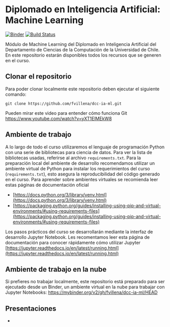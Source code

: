 # Diplomado en Inteligencia Artificial: Machine Learning

[![Binder](https://mybinder.org/badge_logo.svg)](https://mybinder.org/v2/gh/fvillena/dcc-ia-ml/HEAD)
[![Build Status](https://www.travis-ci.com/fvillena/dcc-ia-ml.svg?branch=master)](https://www.travis-ci.com/fvillena/dcc-ia-ml)

Módulo de Machine Learning del Diplomado en Inteligencia Artificial del Departamento de Ciencias de la Computación de la Universidad de Chile. En este repositorio estarán disponibles todos los recursos que se generen en el curso.

## Clonar el repositorio

Para poder clonar localmente este repositorio deben ejecutar el siguiente comando:

```
git clone https://github.com/fvillena/dcc-ia-ml.git
```

Pueden mirar este video para entender cómo funciona Git https://www.youtube.com/watch?v=yXT1ElMEkW8

## Ambiente de trabajo

A lo largo de todo el curso utilizaremos el lenguaje de programación Python con una serie de bibliotecas para ciencia de datos. Para ver la lista de bibliotecas usadas, referirse al archivo `requirements.txt`. Para la preparación local del ambiente de desarrollo recomendamos utilizar un ambiente virtual de Python para instalar los requerimientos del curso (`requirements.txt`), esto asegura la reproducibilidad del código generado en el curso. Para aprender sobre ambientes virtuales se recomienda leer estas páginas de documentación oficial

- [https://docs.python.org/3/library/venv.html](https://docs.python.org/3/library/venv.html)
- [https://packaging.python.org/guides/installing-using-pip-and-virtual-environments/#using-requirements-files](https://packaging.python.org/guides/installing-using-pip-and-virtual-environments/#using-requirements-files)

Los pasos prácticos del curso se desarrollarán mediante la interfaz de desarrollo Jupyter Notebook. Les recomentamos leer esta página de documentación para conocer rápidamente cómo utilizar Jupyter [https://jupyter.readthedocs.io/en/latest/running.html](https://jupyter.readthedocs.io/en/latest/running.html)

## Ambiente de trabajo en la nube

Si prefieres no trabajar localmente, este repositorio está preparado para ser ejecutado desde un Binder, un ambiente virtual en la nube para trabajar con Jupyter Notebooks: https://mybinder.org/v2/gh/fvillena/dcc-ia-ml/HEAD



## Presentaciones

- 
